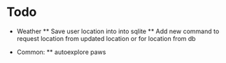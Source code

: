 # Todo

* Weather
    ** Save user location into into sqlite
    ** Add new command to request location from updated location or for location from db

* Common:
    ** autoexplore paws